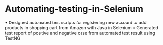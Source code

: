# Automating-testing-in-Selenium
• Designed automated test scripts for registering new account to add products in shopping cart from Amazon with Java in Selenium
• Generated test report of positive and negative case from automated test result using TestNG
